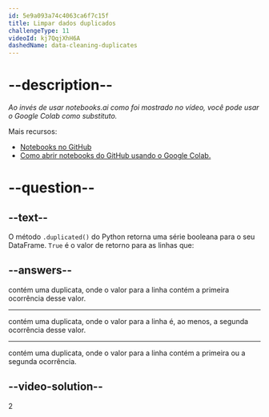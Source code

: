 ```yaml
---
id: 5e9a093a74c4063ca6f7c15f
title: Limpar dados duplicados
challengeType: 11
videoId: kj7QqjXhH6A
dashedName: data-cleaning-duplicates
---
```


# --description--

*Ao invés de usar notebooks.ai como foi mostrado no vídeo, você pode usar o Google Colab como substituto.*

Mais recursos:

-   [Notebooks no GitHub](https://github.com/ine-rmotr-curriculum/data-cleaning-rmotr-freecodecamp)
-   [Como abrir notebooks do GitHub usando o Google Colab.](https://colab.research.google.com/github/googlecolab/colabtools/blob/master/notebooks/colab-github-demo.ipynb)

# --question--

## --text--

O método `.duplicated()` do Python retorna uma série booleana para o seu DataFrame. `True` é o valor de retorno para as linhas que:

## --answers--

contém uma duplicata, onde o valor para a linha contém a primeira ocorrência desse valor.

---

contém uma duplicata, onde o valor para a linha é, ao menos, a segunda ocorrência desse valor.

---

contém uma duplicata, onde o valor para a linha contém a primeira ou a segunda ocorrência.

## --video-solution--

2

